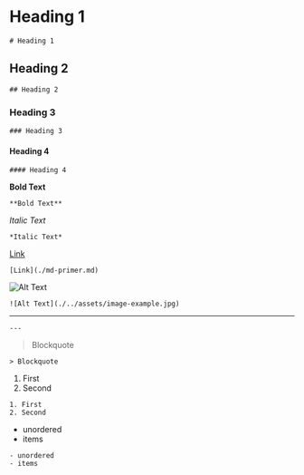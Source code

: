 # Heading 1
`# Heading 1`

## Heading 2
`## Heading 2`

### Heading 3
`### Heading 3`

#### Heading 4
`#### Heading 4`

**Bold Text**

`**Bold Text**`

*Italic Text*

`*Italic Text*`

[Link](./md-primer.md)

`[Link](./md-primer.md)`

![Alt Text]()

`![Alt Text](./../assets/image-example.jpg)`

---
`---`

> Blockquote

`> Blockquote`


1. First
2. Second


```
1. First
2. Second
```


- unordered
- items


```
- unordered
- items
```